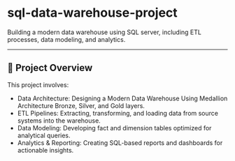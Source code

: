 # sql-data-warehouse-project
Building a modern data warehouse using SQL server, including ETL processes, data modeling, and analytics.

----

## 📖 Project Overview
This project involves:
* Data Architecture: Designing a Modern Data Warehouse Using Medallion Architecture Bronze, Silver, and Gold layers.
* ETL Pipelines: Extracting, transforming, and loading data from source systems into the warehouse.
* Data Modeling: Developing fact and dimension tables optimized for analytical queries.
* Analytics & Reporting: Creating SQL-based reports and dashboards for actionable insights.
